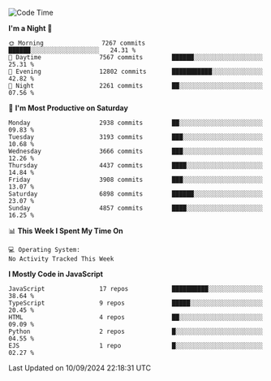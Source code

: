 <!--START_SECTION:waka-->
![Code Time](http://img.shields.io/badge/Code%20Time-3%2C337%20hrs%2038%20mins-blue)

**I'm a Night 🦉** 

```text
🌞 Morning                7267 commits        ██████░░░░░░░░░░░░░░░░░░░   24.31 % 
🌆 Daytime                7567 commits        ██████░░░░░░░░░░░░░░░░░░░   25.31 % 
🌃 Evening                12802 commits       ███████████░░░░░░░░░░░░░░   42.82 % 
🌙 Night                  2261 commits        ██░░░░░░░░░░░░░░░░░░░░░░░   07.56 % 
```
📅 **I'm Most Productive on Saturday** 

```text
Monday                   2938 commits        ██░░░░░░░░░░░░░░░░░░░░░░░   09.83 % 
Tuesday                  3193 commits        ███░░░░░░░░░░░░░░░░░░░░░░   10.68 % 
Wednesday                3666 commits        ███░░░░░░░░░░░░░░░░░░░░░░   12.26 % 
Thursday                 4437 commits        ████░░░░░░░░░░░░░░░░░░░░░   14.84 % 
Friday                   3908 commits        ███░░░░░░░░░░░░░░░░░░░░░░   13.07 % 
Saturday                 6898 commits        ██████░░░░░░░░░░░░░░░░░░░   23.07 % 
Sunday                   4857 commits        ████░░░░░░░░░░░░░░░░░░░░░   16.25 % 
```


📊 **This Week I Spent My Time On** 

```text
💻 Operating System: 
No Activity Tracked This Week
```

**I Mostly Code in JavaScript** 

```text
JavaScript               17 repos            ██████████░░░░░░░░░░░░░░░   38.64 % 
TypeScript               9 repos             █████░░░░░░░░░░░░░░░░░░░░   20.45 % 
HTML                     4 repos             ██░░░░░░░░░░░░░░░░░░░░░░░   09.09 % 
Python                   2 repos             █░░░░░░░░░░░░░░░░░░░░░░░░   04.55 % 
EJS                      1 repo              █░░░░░░░░░░░░░░░░░░░░░░░░   02.27 % 
```




 Last Updated on 10/09/2024 22:18:31 UTC
<!--END_SECTION:waka-->

<!--
**likaiqiang/likaiqiang** is a ✨ _special_ ✨ repository because its `README.md` (this file) appears on your GitHub profile.

Here are some ideas to get you started:

- 🔭 I’m currently working on ...
- 🌱 I’m currently learning ...
- 👯 I’m looking to collaborate on ...
- 🤔 I’m looking for help with ...
- 💬 Ask me about ...
- 📫 How to reach me: ...
- 😄 Pronouns: ...
- ⚡ Fun fact: ...
-->
